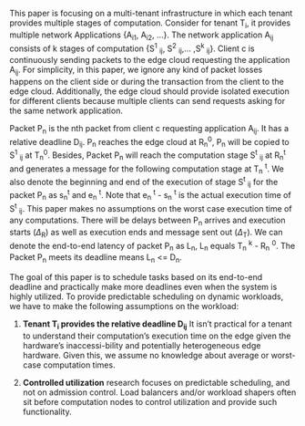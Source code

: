 This paper is focusing on a multi-tenant infrastructure in which each tenant provides multiple stages of computation.
Consider for tenant T<sub>i</sub>, it provides multiple network Applications {A<sub>i1</sub>, A<sub>i2</sub>, ...}. 
The network application A<sub>ij</sub> consists of k stages of computation {S<sup>1</sup> <sub>ij</sub>, S<sup>2</sup> <sub>ij</sub>,... ,S<sup>k</sup> <sub>ij</sub>}.
Client c is continuously sending packets to the edge cloud requesting the application A<sub>ij</sub>.
For simplicity, in this paper, we ignore any kind of packet losses happens on the client side or during the transaction from the client to the edge cloud.
Additionally, the edge cloud should provide isolated execution for different clients because multiple clients can send requests asking for the same network application.

Packet P<sub>n</sub> is the nth packet from client c requesting application A<sub>ij</sub>.
It has a relative deadline D<sub>ij</sub>.
P<sub>n</sub> reaches the edge cloud at R<sub>n</sub><sup>0</sup>, P<sub>n</sub> will be copied to S<sup>1</sup> <sub>ij</sub> at T<sub>n</sub><sup>0</sup>. 
Besides, Packet P<sub>n</sub> will reach the computation stage S<sup>t</sup> <sub>ij</sub> at R<sub>n</sub><sup>t</sup> and generates a message for the following computation stage at T<sub>n</sub> <sup>t</sup>.
We also denote the beginning and end of the execution of stage S<sup>t</sup> <sub>ij</sub> for the packet P<sub>n</sub> as s<sub>n</sub><sup>t</sup> and e<sub>n</sub> <sup>t</sup>.
Note that e<sub>n</sub> <sup>t</sup> - s<sub>n</sub> <sup>t</sup> is the actual execution time of S<sup>t</sup> <sub>ij</sub>.
This paper makes no assumptions on the worst case execution time of any computations.
There will be delays between P<sub>n</sub> arrives and execution starts ($\Delta$<sub>R</sub>) as well as execution ends and message sent out ($\Delta$<sub>T</sub>).
We can denote the end-to-end latency of packet P<sub>n</sub> as L<sub>n</sub>, L<sub>n</sub> equals T<sub>n</sub> <sup>k</sup> - R<sub>n</sub> <sup>0</sup>.
The Packet P<sub>n</sub> meets its deadline means L<sub>n</sub> <= D<sub>n</sub>.

The goal of this paper is to schedule tasks based on its end-to-end deadline and practically make more deadlines even when the system is highly utilized.
To provide predictable scheduling on dynamic workloads, we have to make the following assumptions on the workload:

1. **Tenant T<sub>i</sub> provides the relative deadline D<sub>ij</sub>** 
It isn’t practical for a tenant to understand their computation’s execution time on the edge given the hardware’s inaccessi-bility and potentially heterogeneous edge hardware.
Given this, we assume no knowledge about average or worst-case computation times.

2. **Controlled utilization**
research focuses on predictable scheduling, and not on admission control. 
Load balancers and/or workload shapers often sit before computation nodes to control utilization and provide such functionality.



